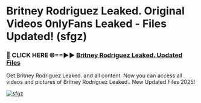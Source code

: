 # Britney Rodriguez Leaked. Original Videos 0nlyFans Leaked - Files Updated! (sfgz)

<h3>🔴 CLICK HERE 🌐==►► <a href="https://tinyurl.com/ehrbuxhb" rel="nofollow">Britney Rodriguez Leaked. Updated Files</a></h3>

Get Britney Rodriguez Leaked. and all content. Now you can access all videos and pictures of Britney Rodriguez Leaked.. New Updated Files 2025!

[![sfgz](https://i.imgur.com/lVYEuWS.gif)](https://tinyurl.com/ehrbuxhb)
